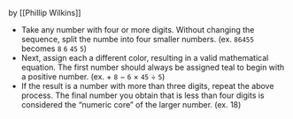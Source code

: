 by [[Phillip Wilkins]]

- Take any number with four or more digits. Without changing the sequence, split the numbe into four smaller numbers. (ex. `86455` becomes `8` `6` `45` `5`)
- Next, assign each a different color, resulting in a valid mathematical equation. The first number should always be assigned teal to begin with a positive number. (ex. $+$ `8` $-$ `6` $\times$ `45` $÷$ `5`)
- If the result is a number with more than three digits, repeat the above process. The final number you obtain that is less than four digits is considered the “numeric core” of the larger number. (ex. 18)